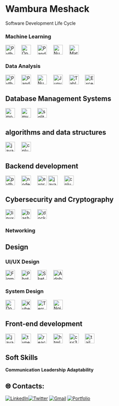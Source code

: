 # Wambura Meshack 
                                    
Software Development Life Cycle
 
### Machine Learning
<div align = 'left'>
<img src="https://cdn.jsdelivr.net/gh/devicons/devicon/icons/python/python-original.svg" height="30" alt="Python logo"  />
<img width="12" />
<img src="https://cdn.jsdelivr.net/gh/devicons/devicon/icons/opencv/opencv-original.svg" height="30" alt="OpenCV logo"  />
<img width="12" />
<img src="https://cdn.jsdelivr.net/gh/devicons/devicon/icons/pandas/pandas-original.svg" height="30" alt="Pandas logo"  />
<img width="12" />
<img src="https://cdn.jsdelivr.net/gh/devicons/devicon/icons/numpy/numpy-original.svg" height="30" alt="NumPy logo"  />
<img width="12" />
<img src="https://cdn.jsdelivr.net/gh/devicons/devicon/icons/matplotlib/matplotlib-original.svg" height="30" alt="Matplotlib logo"  />
</div>
 
### Data Analysis
<div align = 'left'>
<img src="https://cdn.jsdelivr.net/gh/devicons/devicon/icons/python/python-original.svg" height="30" alt="Python logo"  />
<img width="12" />
<img src="https://cdn.jsdelivr.net/gh/devicons/devicon/icons/pandas/pandas-original.svg" height="30" alt="Pandas logo"  />
<img width="12" />
<img src="https://cdn.jsdelivr.net/gh/devicons/devicon/icons/numpy/numpy-original.svg" height="30" alt="NumPy logo"  />
<img width="12" />
<img src="https://cdn.jsdelivr.net/gh/devicons/devicon/icons/jupyter/jupyter-original.svg" height="30" alt="Jupyter logo"  />
<img width="12" />
<img src="https://img.icons8.com/color/48/000000/tableau-software.png" height="30" alt="Tableau logo"  />
<img width="12" />
<img src="https://img.icons8.com/color/48/000000/microsoft-excel-2019--v1.png" height="30" alt="Excel logo"  />
</div>

## Database Management Systems
  <div align = 'left'>
  <img src="https://cdn.jsdelivr.net/gh/devicons/devicon/icons/mongodb/mongodb-original.svg" height="30" alt="mongodb logo"  />
  <img width="12" />
  <img src="https://cdn.jsdelivr.net/gh/devicons/devicon/icons/mysql/mysql-original.svg" height="30" alt="mysql logo"  />
  <img width="12" />
  <img src="https://cdn.jsdelivr.net/gh/devicons/devicon/icons/sqlite/sqlite-original.svg" height="30" alt="sqlite logo"  />
  <img width="12" />
  </div>

## algorithms and data structures 
<div align = 'left'>
<img src="https://cdn.jsdelivr.net/gh/devicons/devicon/icons/java/java-original.svg" height="30" alt="java logo"  />
<img width="12" />
<img src="https://cdn.jsdelivr.net/gh/devicons/devicon/icons/cplusplus/cplusplus-original.svg" height="30" alt="cplusplus logo"  />
</div>

## Backend development
  <div align = 'left'>
  <img src="https://cdn.jsdelivr.net/gh/devicons/devicon/icons/python/python-original.svg" height="30" alt="python logo"  />
  <img width="12" />
  <img src="https://cdn.jsdelivr.net/gh/devicons/devicon/icons/nodejs/nodejs-original.svg" height="30" alt="nodejs logo"  />
  <img width="12" />
  <img src="https://cdn.jsdelivr.net/gh/devicons/devicon/icons/express/express-original.svg" height="30" alt="express logo"  />
  <img src="https://cdn.jsdelivr.net/gh/devicons/devicon/icons/java/java-original.svg" height="30" alt="java logo"  />
  <img width="12" />
  <img src="https://cdn.jsdelivr.net/gh/devicons/devicon/icons/cplusplus/cplusplus-original.svg" height="30" alt="cplusplus logo"  />
  </div>

## Cybersecurity and Cryptography 

<div align = 'left'>
<img src="https://cdn.jsdelivr.net/gh/devicons/devicon/icons/linux/linux-original.svg" height="30" alt="linux logo"  />
<img width="12" />
<img src="https://cdn.jsdelivr.net/gh/devicons/devicon/icons/bash/bash-original.svg" height="30" alt="bash logo"  />
<img width="12" />
<img src="https://cdn.jsdelivr.net/gh/devicons/devicon/icons/docker/docker-original.svg" height="30" alt="docker logo"  />
<img width="12" />
</div>

### Networking 

## Design 
### UI/UX Design
<div align = 'left'>
<img src="https://cdn.jsdelivr.net/gh/devicons/devicon/icons/figma/figma-original.svg" height="30" alt="Figma logo"  />
<img width="12" />
<img src="https://cdn.jsdelivr.net/gh/devicons/devicon/icons/photoshop/photoshop-line.svg" height="30" alt="Photoshop logo"  />
<img width="12" />
<img src="https://cdn.jsdelivr.net/gh/devicons/devicon/icons/sketch/sketch-original.svg" height="30" alt="Sketch logo"  />
<img width="12" />
<img src="https://cdn.jsdelivr.net/gh/devicons/devicon/icons/xd/xd-plain.svg" height="30" alt="Adobe XD logo"  />
</div>

### System Design
<div align = 'left'>
<img src="https://cdn.jsdelivr.net/gh/devicons/devicon/icons/docker/docker-original.svg" height="30" alt="Docker logo"  />
<img width="12" />
<img src="https://cdn.jsdelivr.net/gh/devicons/devicon/icons/kubernetes/kubernetes-plain.svg" height="30" alt="Kubernetes logo"  />
<img width="12" />
<img src="https://cdn.jsdelivr.net/gh/devicons/devicon/icons/terraform/terraform-original.svg" height="30" alt="Terraform logo"  />
<img width="12" />
<img src="https://cdn.jsdelivr.net/gh/devicons/devicon/icons/nginx/nginx-original.svg" height="30" alt="Nginx logo"  />
</div>

## Front-end development
  
  <div align = 'left'>
  <img src="https://cdn.jsdelivr.net/gh/devicons/devicon/icons/javascript/javascript-original.svg" height="30" alt="javascript logo"  />
  <img width="12" /> 
  <img src="https://cdn.jsdelivr.net/gh/devicons/devicon/icons/typescript/typescript-original.svg" height="30" alt="typescript logo"  /> 
  <img width="12" />
  <img src="https://cdn.jsdelivr.net/gh/devicons/devicon/icons/react/react-original.svg" height="30" alt="react logo"  /> 
  <img width="12" />
  <img src="https://cdn.jsdelivr.net/gh/devicons/devicon/icons/html5/html5-original.svg" height="30" alt="html5 logo"  />
  <img width="12" />
  <img src="https://cdn.jsdelivr.net/gh/devicons/devicon/icons/css3/css3-original.svg" height="30" alt="css3 logo"  />
  <img width="12" />
  <img src="https://cdn.jsdelivr.net/gh/devicons/devicon/icons/tailwindcss/tailwindcss-original-wordmark.svg" height="30" alt="tailwindcss logo"  />
  <img width="12" />
  </div>

## Soft Skills 
**Communication** 
**Leadership** 
**Adaptability**
  
## 🌐 Contacts:


[![LinkedIn](https://img.shields.io/badge/LinkedIn-%230077B5.svg?logo=linkedin&logoColor=white)](https://linkedin.com/in/meshack-wambura-921a73237)[![Twitter](https://img.shields.io/badge/Twitter-%231DA1F2.svg?logo=Twitter&logoColor=white)](https://twitter.com/wambura_sir) 
[![Gmail](https://img.shields.io/badge/-Gmail-D14836?style=flat-square&logo=gmail&logoColor=white)](mailto:22wambura@gmail.com)
[![Portfolio](https://img.shields.io/badge/-Portfolio-1E272E?style=flat-square)](https://[github.com/Wambura001])

<!---
Wambura 
--->
